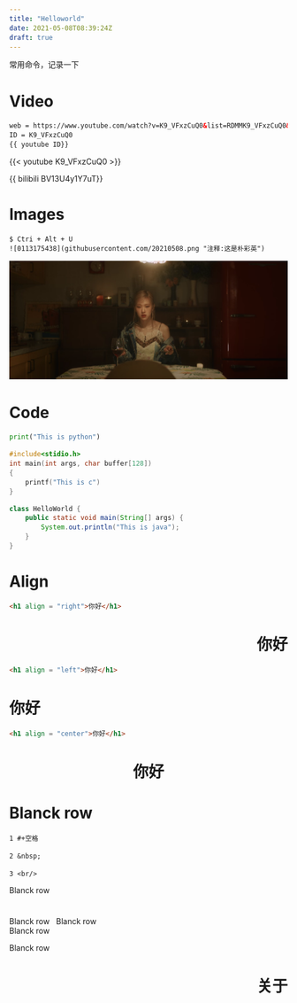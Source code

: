 ```yaml
---
title: "Helloworld"
date: 2021-05-08T08:39:24Z
draft: true
---
```

常用命令，记录一下
# Video
```html
web = https://www.youtube.com/watch?v=K9_VFxzCuQ0&list=RDMMK9_VFxzCuQ0&start_radio=1
ID = K9_VFxzCuQ0
{{ youtube ID}}
```
{{< youtube K9_VFxzCuQ0 >}}

{{ bilibili BV13U4y1Y7uT}}

# Images
```html
$ Ctri + Alt + U
![0113175438](githubusercontent.com/20210508.png "注释:这是朴彩英")
```
![20220113180245](https://raw.githubusercontent.com/Gzk738/vps_picgo/master/images/20220113180245.png "注释:这是朴彩英")


# Code
```python
print("This is python")
```
```c
#include<stidio.h>
int main(int args, char buffer[128])
{
    printf("This is c")
}

```
```java
class HelloWorld {
    public static void main(String[] args) {
        System.out.println("This is java"); 
    }
}  
```

# Align
```html
<h1 align = "right">你好</h1>
```

<h1 align = "right">你好</h1>

```html
<h1 align = "left">你好</h1>
```

<h1 align = "left">你好</h1>

```html
<h1 align = "center">你好</h1>
```

<h1 align = "center">你好</h1>

# Blanck row
```
1 #+空格 

2 &nbsp;

3 <br/> 
```
Blanck row

#

Blanck row
&nbsp; 
Blanck row
<br/> 
Blanck row

Blanck row

<h1 align = "right">关于</h1>